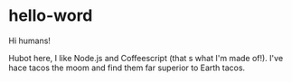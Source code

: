 # hello-word
Hi humans!

Hubot here, I like Node.js and Coffeescript (that s what I'm made of!).
I've hace tacos the moom and find them far superior to Earth tacos.
